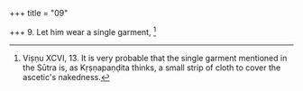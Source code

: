 +++
title = "09"

+++
9. Let him wear a single garment, [^9] 


[^9]:  Viṣṇu XCVI, 13. It is very probable that the single garment mentioned in the Sūtra is, as Kṛṣṇapaṇḍita thinks, a small strip of cloth to cover the ascetic's nakedness.
